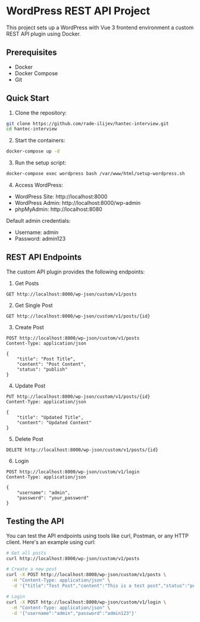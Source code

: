 # WordPress REST API Project

This project sets up a WordPress with Vue 3 frontend environment a custom REST API plugin using Docker.

## Prerequisites

- Docker
- Docker Compose
- Git

## Quick Start

1. Clone the repository:
```bash
git clone https://github.com/rade-ilijev/hantec-interview.git
cd hantec-interview
```

2. Start the containers:
```bash
docker-compose up -d
```

3. Run the setup script:
```bash
docker-compose exec wordpress bash /var/www/html/setup-wordpress.sh
```

4. Access WordPress:
- WordPress Site: http://localhost:8000
- WordPress Admin: http://localhost:8000/wp-admin
- phpMyAdmin: http://localhost:8080

Default admin credentials:
- Username: admin
- Password: admin123

## REST API Endpoints

The custom API plugin provides the following endpoints:

1. Get Posts
```
GET http://localhost:8000/wp-json/custom/v1/posts
```

2. Get Single Post
```
GET http://localhost:8000/wp-json/custom/v1/posts/{id}
```

3. Create Post
```
POST http://localhost:8000/wp-json/custom/v1/posts
Content-Type: application/json

{
    "title": "Post Title",
    "content": "Post Content",
    "status": "publish"
}
```

4. Update Post
```
PUT http://localhost:8000/wp-json/custom/v1/posts/{id}
Content-Type: application/json

{
    "title": "Updated Title",
    "content": "Updated Content"
}
```

5. Delete Post
```
DELETE http://localhost:8000/wp-json/custom/v1/posts/{id}
```

6. Login
```
POST http://localhost:8000/wp-json/custom/v1/login
Content-Type: application/json

{
    "username": "admin",
    "password": "your_password"
}
```

## Testing the API

You can test the API endpoints using tools like curl, Postman, or any HTTP client. Here's an example using curl:

```bash
# Get all posts
curl http://localhost:8000/wp-json/custom/v1/posts

# Create a new post
curl -X POST http://localhost:8000/wp-json/custom/v1/posts \
  -H "Content-Type: application/json" \
  -d '{"title":"Test Post","content":"This is a test post","status":"publish"}'

# Login
curl -X POST http://localhost:8000/wp-json/custom/v1/login \
  -H "Content-Type: application/json" \
  -d '{"username":"admin","password":"admin123"}'
```
